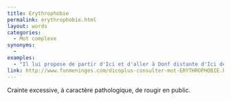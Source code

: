 ```yaml
---
title: Erythrophobie
permalink: erythrophobie.html
layout: words
categories:
  - Mot complexe
synonyms:
  - 
examples:
  - "Il lui propose de partir d'Ici et d'aller à Donf distante d'Ici de 3000 km et ce, en 3 heures ! A ces propos, Nadia est prise d'une crise d'érythrophobie, Titeuf se ravise et propose plutôt 300 km en 3 heures, soyons raisonnable : vitesse moyenne 100 km/h. (cf. Histoires)"
link: http://www.funmeninges.com/dicoplus-consulter-mot-ERYTHROPHOBIE.html
---
```


Crainte excessive, à caractère pathologique, de rougir en public.

